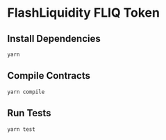 # FlashLiquidity FLIQ Token

## Install Dependencies

`yarn`

## Compile Contracts

`yarn compile`

## Run Tests

`yarn test`
